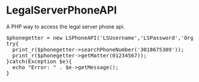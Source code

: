 # LegalServerPhoneAPI
A PHP way to access the legal server phone api.
<pre>
$phonegetter = new LSPhoneAPI('LSUsername','LSPassword','OrgSubdomain');
try{ 
  print_r($phonegetter->searchPhoneNumber('3018675309'));
  print_r($phonegetter->getMatter(01234567));
}catch(Exception $e){
  echo "Error: " . $e->getMessage();
}
</pre>
